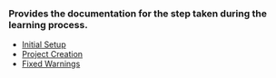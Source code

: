 ### Provides the documentation for the step taken during the learning process.
- [Initial Setup](docs/20240124180617_setup.md)
- [Project Creation](docs/20240126143624_project_creation.md)
- [Fixed Warnings](docs/20240127112448_fixed_warnings.md)
